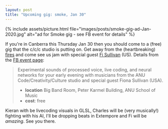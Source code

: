 ```yaml
---
layout: post
title: "Upcoming gig: smoke, Jan 30"
---
```


{% include assets/picture.html file="images/posts/smoke-gig-ad-Jan-2020.jpg" alt="ad for Smoke gig - see FB event for details" %}

If you're in Canberra this Thursday Jan 30 then you should come to a (free) gig
that the c/c/c studio is putting on. Get away from the (heartbreaking)
[fires](https://www.canberratimes.com.au/story/6600587/namadgi-fire-now-at-2575ha-total-fire-ban-declared/)
and come see us jam with special guest [Fi Sullivan](https://www.fisounds.com)
(US). Details from the [FB event
page](https://www.facebook.com/events/541225126490467/):

> Experimental sounds of processed voice, live coding, and neural networks for
> your early evening with musicians from the ANU Code/Creativity/Culture studio
> and special guest Fiona Sullivan (USA).
>
> - **location** Big Band Room, Peter Karmel Building, ANU School of Music
> - **cost**: free

Kieran with be livecoding visuals in GLSL, Charles will be (very musically!)
fighting with his AI, I'll be dropping beats in Extempore and Fi will be
_amazing_. See you there.
